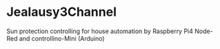 # Jealausy3Channel
Sun protection controlling for house automation by Raspberry Pi4 Node-Red and controllino-Mini (Arduino) 
